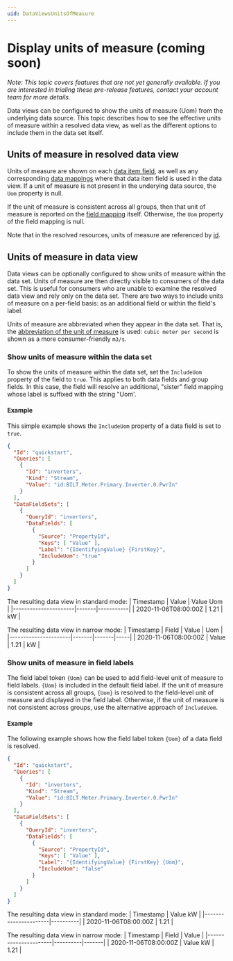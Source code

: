 ```yaml
---
uid: DataViewsUnitsOfMeasure
---
```


# Display units of measure (coming soon)

*Note: This topic covers features that are not yet generally available. If you are interested in trialing these pre-release features, contact your account team for more details.*

Data views can be configured to show the units of measure (Uom) from the underlying data source. This topic describes how to see the effective units of measure within a resolved data view, as well as the different options to include them in the data set itself.


## Units of measure in resolved data view
Units of measure are shown on each [data item field](xref:ResolvedDataView#dataitemfield), as well as any corresponding [data mappings](xref:ResolvedDataView#datamapping) where that data item field is used in the data view. If a unit of measure is not present in the underying data source, the `Uom` property is null.

If the unit of measure is consistent across all groups, then that unit of measure is reported on the [field mapping](xref:ResolvedDataView#fieldmapping) itself. Otherwise, the `Uom` property of the field mapping is null.

Note that in the resolved resources, units of measure are referenced by [id](xref:unitsOfMeasure).


## Units of measure in data view
Data views can be optionally configured to show units of measure within the data set. Units of measure are then directly visible to consumers of the data set. This is useful for consumers who are unable to examine the resolved data view and rely only on the data set. There are two ways to include units of measure on a per-field basis: as an additional field or within the field's label.

Units of measure are abbreviated when they appear in the data set. That is, the [abbreviation of the unit of measure](xref:unitsOfMeasure) is used: `cubic meter per second` is shown as a more consumer-friendly `m3/s`.


### Show units of measure within the data set
To show the units of measure within the data set, set the `IncludeUom` property of the field to `true`. This applies to both data fields and group fields. In this case, the field will resolve an additional, "sister" field mapping whose label is suffixed with the string "Uom'. 

#### Example
This simple example shows the `IncludeUom` property of a data field is set to `true`.
```json
{
  "Id": "quickstart",
  "Queries": [
    { 
      "Id": "inverters",
      "Kind": "Stream",
      "Value": "id:BILT.Meter.Primary.Inverter.0.PwrIn"
    }
  ],
  "DataFieldSets": [
    {
      "QueryId": "inverters",
      "DataFields": [
        {
          "Source": "PropertyId",
          "Keys": [ "Value" ],
          "Label": "{IdentifyingValue} {FirstKey}",
		  "IncludeUom": "true"
        }
      ]
    }
  ]
}
```

The resulting data view in standard mode:
| Timestamp            | Value | Value Uom |
|----------------------|-------|-----------|
| 2020-11-06T08:00:00Z | 1.21  | kW        |

The resulting data view in narrow mode:
| Timestamp            | Field | Value | Uom |
|----------------------|-------|-------|-----|
| 2020-11-06T08:00:00Z | Value | 1.21  | kW  |


### Show units of measure in field labels
The field label token `{Uom}` can be used to add field-level unit of measure to field labels. `{Uom}` is included in the default field label. If the unit of measure is consistent across all groups, `{Uom}` is resolved to the field-level unit of measure and displayed in the field label. Otherwise, if the unit of measure is not consistent across groups, use the alternative approach of `IncludeUom`.

#### Example
The following example shows how the field label token `{Uom}` of a data field is resolved.
```json
{
  "Id": "quickstart",
  "Queries": [
    { 
      "Id": "inverters",
      "Kind": "Stream",
      "Value": "id:BILT.Meter.Primary.Inverter.0.PwrIn"
    }
  ],
  "DataFieldSets": [
    {
      "QueryId": "inverters",
      "DataFields": [
        {
          "Source": "PropertyId",
          "Keys": [ "Value" ],
          "Label": "{IdentifyingValue} {FirstKey} {Uom}",
		  "IncludeUom": "false"
        }
      ]
    }
  ]
}
```

The resulting data view in standard mode:
| Timestamp            | Value kW |
|----------------------|----------|
| 2020-11-06T08:00:00Z | 1.21     |

The resulting data view in narrow mode:
| Timestamp            | Field    | Value |
|----------------------|----------|-------|
| 2020-11-06T08:00:00Z | Value kW | 1.21  |

